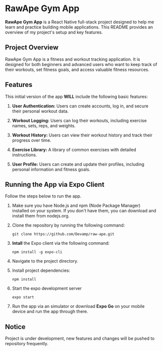 # RawApe Gym App

**RawApe Gym App** is a React Native full-stack project designed to help me learn and practice building mobile applications. This README provides an overview of my project's setup and key features.

## Project Overview

RawApe Gym App is a fitness and workout tracking application. It is designed for both beginners and advanced users who want to keep track of their workouts, set fitness goals, and access valuable fitness resources.

## Features

This initial version of the app **WILL** include the following basic features:

1. **User Authentication:** Users can create accounts, log in, and secure their personal workout data.

2. **Workout Logging:** Users can log their workouts, including exercise names, sets, reps, and weights.

3. **Workout History:** Users can view their workout history and track their progress over time.

4. **Exercise Library:** A library of common exercises with detailed instructions.

5. **User Profile:** Users can create and update their profiles, including personal information and fitness goals.

## Running the App via Expo Client

Follow the steps below to run the app.

1. Make sure you have Node.js and npm (Node Package Manager) installed on your system. If you don't have them, you can download and install them from nodejs.org.

2. Clone the repository by running the following command:

    ```
    git clone https://github.com/Devamp/raw-ape.git
    ```

3. **Intall** the Expo client via the following command:

    ```
    npm install -g expo-cli
    ```

4. Navigate to the project directory.

5. Install project dependencies:
    ```
    npm install
    ```
6. Start the expo development server

    ```
    expo start
    ```
7. Run the app via an simulator or download **Expo Go** on your mobile device and run the app through there.
   




## Notice

Project is under development, new features and changes will be pushed to repository frequently.
